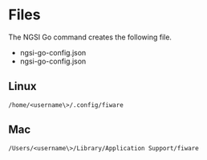 # Files

The NGSI Go command creates the following file.

-   ngsi-go-config.json
-   ngsi-go-config.json

## Linux

```console
/home/<username\>/.config/fiware
```

## Mac

```console
/Users/<username\>/Library/Application Support/fiware
```
